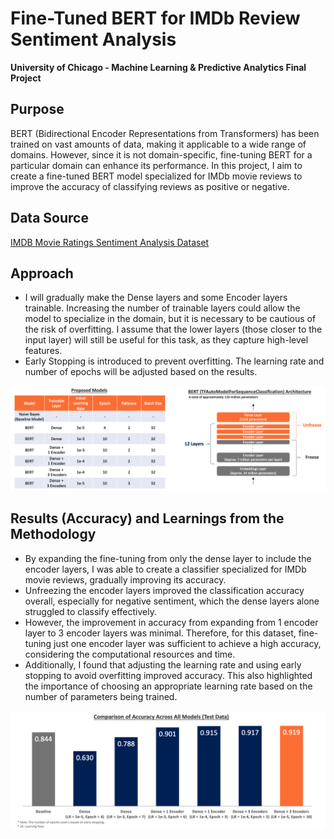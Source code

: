 # Fine-Tuned BERT for IMDb Review Sentiment Analysis

**University of Chicago - Machine Learning & Predictive Analytics Final Project**

## Purpose
BERT (Bidirectional Encoder Representations from Transformers) has been trained on vast amounts of data, making it applicable to a wide range of domains. However, since it is not domain-specific, fine-tuning BERT for a particular domain can enhance its performance. In this project, I aim to create a fine-tuned BERT model specialized for IMDb movie reviews to improve the accuracy of classifying reviews as positive or negative.

## Data Source
[IMDB Movie Ratings Sentiment Analysis Dataset](https://www.kaggle.com/datasets/yasserh/imdb-movie-ratings-sentiment-analysis/data)

## Approach
- I will gradually make the Dense layers and some Encoder layers trainable. Increasing the number of trainable layers could allow the model to specialize in the domain, but it is necessary to be cautious of the risk of overfitting. I assume that the lower layers (those closer to the input layer) will still be useful for this task, as they capture high-level features.
- Early Stopping is introduced to prevent overfitting. The learning rate and number of epochs will be adjusted based on the results.

![Proposed Models and Architecture](images/approaches.png)

## Results (Accuracy) and Learnings from the Methodology
- By expanding the fine-tuning from only the dense layer to include the encoder layers, I was able to create a classifier specialized for IMDb movie reviews, gradually improving its accuracy.
- Unfreezing the encoder layers improved the classification accuracy overall, especially for negative sentiment, which the dense layers alone struggled to classify effectively.
- However, the improvement in accuracy from expanding from 1 encoder layer to 3 encoder layers was minimal. Therefore, for this dataset, fine-tuning just one encoder layer was sufficient to achieve a high accuracy, considering the computational resources and time.
- Additionally, I found that adjusting the learning rate and using early stopping to avoid overfitting improved accuracy. This also highlighted the importance of choosing an appropriate learning rate based on the number of parameters being trained.

![Results](images/results.png)
